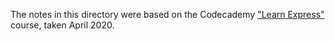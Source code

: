 The notes in this directory were based on the Codecademy ["Learn Express"](https://www.codecademy.com/learn/learn-express) course, taken April 2020.
